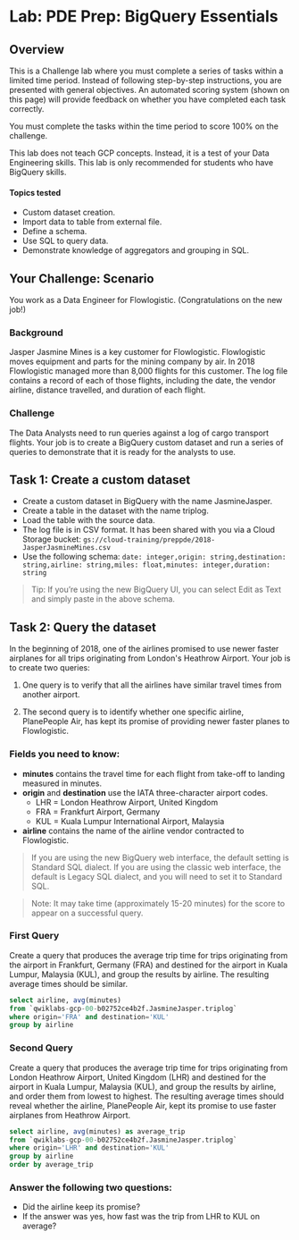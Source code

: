 # Lab: PDE Prep: BigQuery Essentials

## Overview
This is a Challenge lab where you must complete a series of tasks within a limited time period. Instead of following step-by-step instructions, you are presented with general objectives. An automated scoring system (shown on this page) will provide feedback on whether you have completed each task correctly.

You must complete the tasks within the time period to score 100% on the challenge.

This lab does not teach GCP concepts. Instead, it is a test of your Data Engineering skills. This lab is only recommended for students who have BigQuery skills.

#### Topics tested
- Custom dataset creation.
- Import data to table from external file.
- Define a schema.
- Use SQL to query data.
- Demonstrate knowledge of aggregators and grouping in SQL.

## Your Challenge: Scenario
You work as a Data Engineer for Flowlogistic. (Congratulations on the new job!)

### Background
Jasper Jasmine Mines is a key customer for Flowlogistic. Flowlogistic moves equipment and parts for the mining company by air. In 2018 Flowlogistic managed more than 8,000 flights for this customer. The log file contains a record of each of those flights, including the date, the vendor airline, distance travelled, and duration of each flight.

### Challenge
The Data Analysts need to run queries against a log of cargo transport flights. Your job is to create a BigQuery custom dataset and run a series of queries to demonstrate that it is ready for the analysts to use.

## Task 1: Create a custom dataset
- Create a custom dataset in BigQuery with the name JasmineJasper.
- Create a table in the dataset with the name triplog.
- Load the table with the source data.
- The log file is in CSV format. It has been shared with you via a Cloud Storage bucket: `gs://cloud-training/preppde/2018-JasperJasmineMines.csv`
- Use the following schema:
  `date: integer,origin: string,destination: string,airline: string,miles: float,minutes: integer,duration: string`

> Tip: If you’re using the new BigQuery UI, you can select Edit as Text and simply paste in the above schema.

## Task 2: Query the dataset
In the beginning of 2018, one of the airlines promised to use newer faster airplanes for all trips originating from London's Heathrow Airport. Your job is to create two queries:

1. One query is to verify that all the airlines have similar travel times from another airport.

2. The second query is to identify whether one specific airline, PlanePeople Air, has kept its promise of providing newer faster planes to Flowlogistic.

### Fields you need to know:
- **minutes** contains the travel time for each flight from take-off to landing measured in minutes.
- **origin** and **destination** use the IATA three-character airport codes.
  - LHR = London Heathrow Airport, United Kingdom
  - FRA = Frankfurt Airport, Germany
  - KUL = Kuala Lumpur International Airport, Malaysia
- **airline** contains the name of the airline vendor contracted to Flowlogistic.

> If you are using the new BigQuery web interface, the default setting is Standard SQL dialect. If you are using the classic web interface, the default is Legacy SQL dialect, and you will need to set it to Standard SQL.

> Note: It may take time (approximately 15-20 minutes) for the score to appear on a successful query.

### First Query
Create a query that produces the average trip time for trips originating from the airport in Frankfurt, Germany (FRA) and destined for the airport in Kuala Lumpur, Malaysia (KUL), and group the results by airline. The resulting average times should be similar.
```sql
select airline, avg(minutes)
from `qwiklabs-gcp-00-b02752ce4b2f.JasmineJasper.triplog`
where origin='FRA' and destination='KUL'
group by airline
```

### Second Query
Create a query that produces the average trip time for trips originating from London Heathrow Airport, United Kingdom (LHR) and destined for the airport in Kuala Lumpur, Malaysia (KUL), and group the results by airline, and order them from lowest to highest. The resulting average times should reveal whether the airline, PlanePeople Air, kept its promise to use faster airplanes from Heathrow Airport.

```sql
select airline, avg(minutes) as average_trip
from `qwiklabs-gcp-00-b02752ce4b2f.JasmineJasper.triplog`
where origin='LHR' and destination='KUL'
group by airline
order by average_trip
```

### Answer the following two questions:
- Did the airline keep its promise?
- If the answer was yes, how fast was the trip from LHR to KUL on average?
